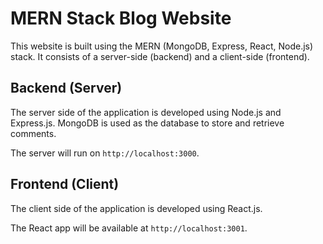 # MERN Stack Blog Website

This website is built using the MERN (MongoDB, Express, React, Node.js) stack. It consists of a server-side (backend) and a client-side (frontend).

## Backend (Server)

The server side of the application is developed using Node.js and Express.js. MongoDB is used as the database to store and retrieve comments.

The server will run on `http://localhost:3000`.

## Frontend (Client)

The client side of the application is developed using React.js.

The React app will be available at `http://localhost:3001`.
